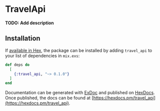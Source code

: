 # TravelApi

**TODO: Add description**

## Installation

If [available in Hex](https://hex.pm/docs/publish), the package can be installed
by adding `travel_api` to your list of dependencies in `mix.exs`:

```elixir
def deps do
  [
    {:travel_api, "~> 0.1.0"}
  ]
end
```

Documentation can be generated with [ExDoc](https://github.com/elixir-lang/ex_doc)
and published on [HexDocs](https://hexdocs.pm). Once published, the docs can
be found at [https://hexdocs.pm/travel_api](https://hexdocs.pm/travel_api).

